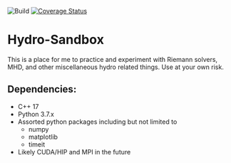 ![Build](https://github.com/bcaddy/hydro-sandbox/actions/workflows/build-and-test.yml/badge.svg)
[![Coverage Status](https://coveralls.io/repos/github/bcaddy/hydro-sandbox/badge.svg)](https://coveralls.io/github/bcaddy/hydro-sandbox)

# Hydro-Sandbox
This is a place for me to practice and experiment with Riemann
solvers, MHD, and other miscellaneous hydro related things. Use at your own risk.

## Dependencies:
* C++ 17
* Python 3.7.x
* Assorted python packages including but not limited to
  * numpy
  * matplotlib
  * timeit
* Likely CUDA/HIP and MPI in the future
